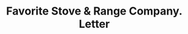 ---
doi: 10.7916/D8ST91ZT
date_other: '1914'
date_other_textual: '1914'
form: correspondence
genre:
- Letters (correspondence)
name:
- Favorite Stove & Range Company
object_in_context_url: https://biggert.cul.columbia.edu/items/view/ave_biggert_01319
subject_hierarchical_geographic:
- Piqua, Ohio, United States
subject_name:
- Favorite Stove & Range Company
title: Favorite Stove & Range Company. Letter
sort_title: Favorite Stove & Range Company. Letter
call_number: ave_biggert_01319
coordinates:
- 40.1475,-84.24805555555555
pid: ave_biggert_01319
identifiers: ave_biggert_01319
permalink: /biggert/ave_biggert_01319/
layout: iiif-image-page
---